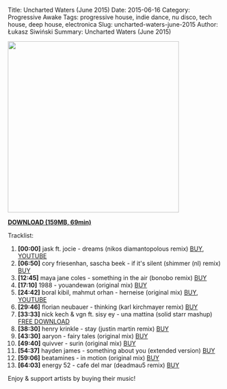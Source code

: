Title: Uncharted Waters (June 2015)
Date: 2015-06-16
Category: Progressive Awake
Tags: progressive house, indie dance, nu disco, tech house, deep house, electronica
Slug: uncharted-waters-june-2015
Author: Łukasz Siwiński
Summary: Uncharted Waters (June 2015)

<a href ="https://drive.google.com/uc?export=download&id=0B1aIvu0NI6o4QnV5RDhlQmFxNzA" 
    title="DOWNLOAD" target="_blank">
    <img width="400" src="https://drive.google.com/uc?export=download&id=0B1aIvu0NI6o4ZWdYeFZ0dVZ3T3M" />
</a><br/>

<!--
<iframe width="400" height="60" src="https://www.mixcloud.com/widget/iframe/?feed=http%3A%2F%2Fwww.mixcloud.com%2FFreshDanceMusic%2Fcave-january-2015%2F&amp;mini=1&amp;embed_uuid=d4da08a2-fda6-4c65-a1a3-1f953c4ce3f5&amp;replace=0&amp;hide_cover=1&amp;light=1&amp;hide_artwork=1&amp;stylecolor=000000&amp;embed_type=widget_standard&amp;hide_tracklist=1" frameborder="0"></iframe>
-->

<a href ="https://drive.google.com/uc?export=download&id=0B1aIvu0NI6o4QnV5RDhlQmFxNzA" 
    title="Progressive Awake - Uncharted Waters (June 2015)" target="_blank">
**DOWNLOAD (159MB, 69min)**
</a>

Tracklist:  

01. **[00:00]** jask ft. jocie - dreams (nikos diamantopolous remix) 
<a href="http://traxsource.com/title/191783/dreams-incl-nikos-diamantopoulos-mixes" target="_blank">BUY</a>, 
<a href="https://www.youtube.com/watch?v=Z1Cuuexpy30" target="_blank">YOUTUBE</a>
02. **[06:50]** cory friesenhan, sascha beek - if it's silent (shimmer (nl) remix) 
<a href="https://pro.beatport.com/track/if-its-silent-shimmer-nl-remix/5274658" target="_blank">BUY</a>
03. **[12:45]** maya jane coles - something in the air (bonobo remix)
<a href="https://pro.beatport.com/track/something-in-the-air-bonobo-remix/6303302" target="_blank">BUY</a>
04. **[17:10]** 1988 - youandewan (original mix)
<a href="https://pro.beatport.com/track/youandewan-original-mix/3556621" target="_blank">BUY</a>
05. **[24:42]** boral kibil, mahmut orhan - herneise (original mix) 
<a href="https://pro.beatport.com/track/herneise-original-mix/5417437" target="_blank">BUY</a>, 
<a href="https://www.youtube.com/watch?v=ROY9m6jPHM8" target="_blank">YOUTUBE</a>
06. **[29:46]** florian neubauer - thinking (karl kirchmayer remix) 
<a href="https://pro.beatport.com/track/thinking-karl-kirschmayer-remix/5394313" target="_blank">BUY</a>
07. **[33:33]** nick kech & vgn ft. sisy ey - una mattina (solid starr mashup)
<a href="https://soundcloud.com/solidstarr/nick-kech-vgn-una-mattina" target="_blank">FREE DOWNLOAD</a>
08. **[38:30]** henry krinkle - stay (justin martin remix)
<a href="https://pro.beatport.com/track/stay-justin-martin-remix/5692683" target="_blank">BUY</a>
09. **[43:30]** aaryon - fairy tales (original mix)
<a href="https://pro.beatport.com/track/fairy-tales-original-mix/5892378" target="_blank">BUY</a>
10. **[49:40]** quivver - surin (original mix)
<a href="https://pro.beatport.com/track/surin-original-mix/505202" target="_blank">BUY</a>
11. **[54:37]** hayden james - something about you (extended version)
<a href="https://pro.beatport.com/track/something-about-you-extended-version/6654003" target="_blank">BUY</a>
12. **[59:06]** beatamines - in motion (original mix) 
<a href="https://pro.beatport.com/track/in-motion-original-mix/3437725" target="_blank">BUY</a>
13. **[64:03]** energy 52 - cafe del mar (deadmau5 remix)
<a href="https://pro.beatport.com/track/cafe-del-mar-deadmau5-remix/2091065" target="_blank">BUY</a>

Enjoy & support artists by buying their music!